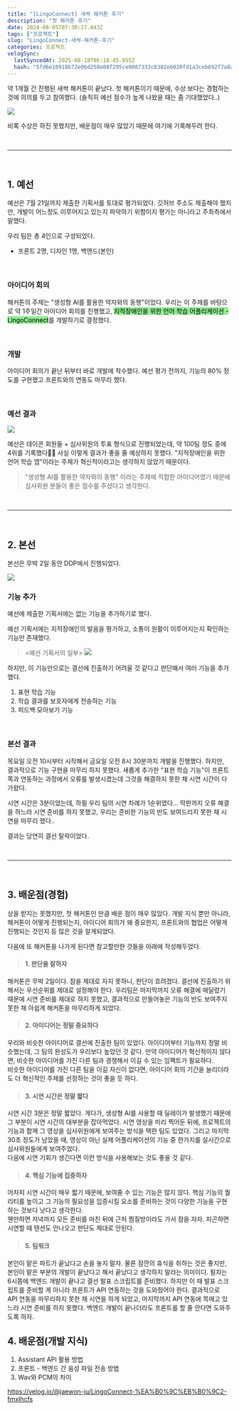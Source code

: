 ```yaml
---
title: "[LingoConnect] 새싹 해커톤 후기"
description: "첫 해커톤 후기"
date: 2024-08-05T07:30:27.843Z
tags: ["프로젝트"]
slug: "LingoConnect-새싹-해커톤-후기"
categories: 프로젝트
velogSync:
  lastSyncedAt: 2025-08-18T06:18:45.855Z
  hash: "5fd6e10918b72e06d258e88f295ce9087333c8302e6020fd1a3ceb692f7a8a9f"
---
```


약 1개월 간 진행된 새싹 해커톤이 끝났다.
첫 해커톤이기 때문에, 수상 보다는 경험하는 것에 의의를 두고 참여했다.
(솔직히 예선 점수가 높게 나왔을 때는 좀 기대했었다..)

![](https://velog.velcdn.com/images/jaewon-ju/post/8b6865b3-d6a6-41c5-a1d5-a517ca854014/image.png)

비록 수상은 하진 못했지만, 배운점이 매우 많았기 때문에 여기에 기록해두려 한다.

<br>

---

<br>

## 1. 예선
예선은 7월 21일까지 제출한 기획서를 토대로 평가되었다.
깃허브 주소도 제출해야 했지만, 개발이 어느정도 이루어지고 있는지 파악하기 위함이지 평가는 아니라고 주최측에서 말했다.

우리 팀은 총 4인으로 구성되었다.
- 프론트 2명, 디자인 1명, 백엔드(본인)

<br>

### 아이디어 회의
해커톤의 주제는 "생성형 AI를 활용한 약자와의 동행"이었다.
우리는 이 주제를 바탕으로 약 1주일간 아이디어 회의를 진행했고, <span style = "background-color: lightgreen; color:black">지적장애인을 위한 언어 학습 어플리케이션 - LingoConnect</span>를 개발하기로 결정했다.

<br>

### 개발
아이디어 회의가 끝난 뒤부터 바로 개발에 착수했다.
예선 평가 전까지, 기능의 80% 정도를 구현했고 프론트와의 연동도 마무리 했다.

<br>

### 예선 결과
![](https://velog.velcdn.com/images/jaewon-ju/post/2ebadb2d-ffc8-440f-ac88-90dc7f2ca058/image.png)

예선은 데이콘 회원들 + 심사위원의 투표 형식으로 진행되었는데, 약 100팀 정도 중에 4위를 기록했다🎉🎉
사실 이렇게 결과가 좋을 줄 예상하지 못했다.
"지적장애인을 위한 언어 학습 앱"이라는 주제가 혁신적이라고는 생각하지 않았기 때문이다.

>"생성형 AI를 활용한 약자와의 동행" 이라는 주제에 적합한 아이디어였기 때문에 심사위원 분들이 좋은 점수를 주셨다고 생각한다.

<br>

---

<br>

## 2. 본선
본선은 무박 2일 동안 DDP에서 진행되었다.

![](https://velog.velcdn.com/images/jaewon-ju/post/4a65b796-3060-47ea-b16f-51d9dd3eda29/image.jpeg)
<br>

### 기능 추가
예선에 제출한 기획서에는 없는 기능을 추가하기로 했다.

예선 기획서에는 지적장애인의 발음을 평가하고, 소통이 원활이 이루어지는지 확인하는 기능만 존재했다.
><예선 기획서의 일부>
![](https://velog.velcdn.com/images/jaewon-ju/post/e8097e0a-5dc5-4516-b95c-92071734a158/image.png)


하지만, 이 기능만으로는 결선에 진출하기 어려울 것 같다고 판단해서 여러 기능을 추가했다.

1. 표현 학습 기능
2. 학습 결과를 보호자에게 전송하는 기능
3. 피드백 모아보기 기능

<br>

### 본선 결과
목요일 오전 10시부터 시작해서 금요일 오전 8시 30분까지 개발을 진행했다.
하지만, 결과적으로 기능 구현을 마무리 하지 못했다.
새롭게 추가한 "표현 학습 기능"이 프론트쪽과 연동하는 과정에서 오류를 발생시켰는데 그것을 해결하지 못한 채 시연 시간이 다가왔다.

시연 시간은 3분이었는데, 하필 우리 팀의 시연 차례가 1순위였다...
막판까지 오류 해결을 하느라 시연 준비를 하지 못했고, 우리는 준비한 기능의 반도 보여드리지 못한 채 시연을 마무리 했다..

결과는 당연히 결선 탈락이었다.

<br>

---

<br>


## 3. 배운점(경험)
상을 받지는 못했지만, 첫 해커톤인 만큼 배운 점이 매우 많았다.
개발 지식 뿐만 아니라, 해커톤이 어떻게 진행되는지, 아이디어 회의가 왜 중요한지, 프론트와의 협업은 어떻게 진행되는 것인지 등 많은 것을 알게되었다.

다음에 또 해커톤을 나가게 된다면 참고할만한 것들을 아래에 작성해두었다.

> #### 1. 판단을 잘하자
해커톤은 무박 2일이다. 
잠을 제대로 자지 못하니, 판단이 흐려졌다.
결선에 진출하기 위해서는 우선순위를 제대로 설정해야 한다.
우리팀은 마지막까지 오류 해결에 매달렸기 때문에 시연 준비를 제대로 하지 못했고, 결과적으로 만들어놓은 기능의 반도 보여주지 못한 채 아쉽게 해커톤을 마무리하게 되었다.

> #### 2. 아이디어는 정말 중요하다
우리와 비슷한 아이디어로 결선에 진출한 팀이 있었다.
아이디어부터 기능까지 정말 비슷했는데, 그 팀의 완성도가 우리보다 높았던 것 같다.
만약 아이디어가 혁신적이지 않다면, 비슷한 아이디어를 가진 다른 팀과 경쟁해서 이길 수 있는 임팩트가 필요하다.<br>
비슷한 아이디어를 가진 다른 팀을 이길 자신이 없다면, 아이디어 회의 기간을 늘리더라도 더 혁신적인 주제를 선정하는 것이 좋을 듯 하다.

> #### 3. 시연 시간은 정말 짧다
시연 시간 3분은 정말 짧았다.
게다가, 생성형 AI를 사용할 때 딜레이가 발생했기 때문에 그 부분이 시연 시간의 대부분을 잡아먹었다.
시연 영상을 미리 찍어둔 뒤에, 프로젝트의 기능과 함께 그 영상을 심사위원에게 보여주는 방식을 택한 팀도 있었다. 그리고 마지막 30초 정도가 남았을 때, 영상이 아닌 실제 어플리케이션의 기능 중 한가지를 실시간으로 심사위원들에게 보여주었다.<br>
다음에 시연 기회가 생긴다면 이런 방식을 사용해보는 것도 좋을 것 같다.

> #### 4. 핵심 기능에 집중하자
어차피 시연 시간이 매우 짧기 때문에, 보여줄 수 있는 기능은 많지 않다.
핵심 기능의 퀄리티를 높이고 그 기능의 필요성을 입증시킬 요소를 준비하는 것이 다양한 기능을 구현하는 것보다 낫다고 생각한다.<br>
웬만하면 저녁까지 모든 준비를 마친 뒤에 근처 찜질방이라도 가서 잠을 자자.
피곤하면 시연할 때 텐션도 안나오고 판단도 제대로 안된다.

> #### 5. 팀워크
본인이 맡은 파트가 끝났다고 손을 놓지 말자. 
물론 잠깐의 휴식을 취하는 것은 좋지만, 본인이 맡은 부분의 개발이 끝났다고 해서 끝났다고 생각하지 말라는 의미이다.
필자는 6시쯤에 백엔드 개발이 끝나고 결선 발표 스크립트를 준비했다.
하지만 이 때 발표 스크립트를 준비할 게 아니라 프론트가 API 연동하는 것을 도와줬어야 한다.
결과적으로 API 연동을 마무리하지 못한 채 시연을 하게 되었고, 마지막까지 API 연동에 목매고 있느라 시연 준비를 하지 못했다.
백엔드 개발이 끝나더라도 프론트를 할 줄 안다면 도와주도록 하자.





## 4. 배운점(개발 지식)


1. Assistant API 활용 방법
2. 프론트 - 백엔드 간 음성 파일 전송 방법
3. Wav와 PCM의 차이

https://velog.io/@jaewon-ju/LingoConnect-%EA%B0%9C%EB%B0%9C2-fmxlhcfs
